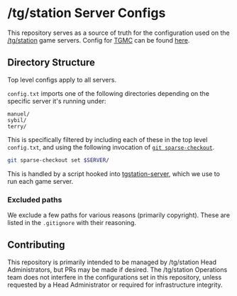 # /tg/station Server Configs

This repository serves as a source of truth for the configuration used on the [/tg/station](https://github.com/tgstation/tgstation) game servers. Config for [TGMC](https://github.com/tgstation/TerraGov-Marine-Corps) can be found [here](https://github.com/tgstation-operations/server-config-tgmc).

## Directory Structure
Top level configs apply to all servers.

`config.txt` imports one of the following directories depending on the specific server it's running under:
```
manuel/
sybil/
terry/
```

This is specifically filtered by including each of these in the top level `config.txt`, and using the following invocation of [`git sparse-checkout`](https://git-scm.com/docs/git-sparse-checkout).

```bash
git sparse-checkout set $SERVER/
```

This is handled by a script hooked into [tgstation-server](https://github.com/tgstation/tgstation-server), which we use to run each game server.

### Excluded paths
We exclude a few paths for various reasons (primarily copyright). These are listed in the `.gitignore` with their reasoning.

## Contributing

This repository is primarily intended to be managed by /tg/station Head Administrators, but PRs may be made if desired. The /tg/station Operations team does not interfere in the configurations set in this repository, unless requested by a Head Administrator or required for infrastructure integrity.
